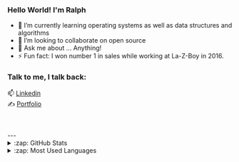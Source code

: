 ### Hello World! I'm Ralph
- 🔭 I’m currently learning operating systems as well as data structures and algorithms
- 👯 I’m looking to collaborate on open source
- 💬 Ask me about ... Anything!
- ⚡ Fun fact: I won number 1 in sales while working at La-Z-Boy in 2016.

### Talk to me, I talk back:
📫 [Linkedin](https://www.linkedin.com/in/ralph-wright-engineer)
<br />
✍ [Portfolio](http://ralphwrightengineer.com/)

<br />
<br />
---

<details>
  <summary>:zap: GitHub Stats</summary>

  <img align="left" alt="Ralph's GitHub Stats" src="https://github-readme-stats.vercel.app/api?username=ralphwright&show_icons=true&hide_border=true&hide=contribs" />

</details>

<details>
  <summary>:zap: Most Used Languages</summary>

<img align="left" alt="Ralph's GitHub Top Languages" src="https://github-readme-stats.vercel.app/api/top-langs/?username=ralphwright&hide=html&exclude_repo=portfolio2" />

</details>
